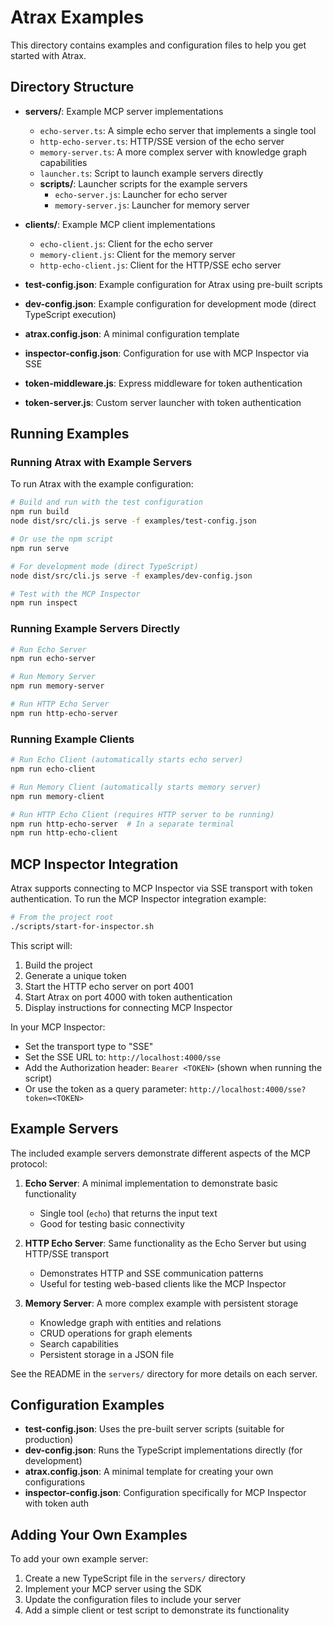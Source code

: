 # Atrax Examples

This directory contains examples and configuration files to help you get started with Atrax.

## Directory Structure

- **servers/**: Example MCP server implementations
  - `echo-server.ts`: A simple echo server that implements a single tool
  - `http-echo-server.ts`: HTTP/SSE version of the echo server
  - `memory-server.ts`: A more complex server with knowledge graph capabilities
  - `launcher.ts`: Script to launch example servers directly
  - **scripts/**: Launcher scripts for the example servers
    - `echo-server.js`: Launcher for echo server
    - `memory-server.js`: Launcher for memory server

- **clients/**: Example MCP client implementations
  - `echo-client.js`: Client for the echo server
  - `memory-client.js`: Client for the memory server
  - `http-echo-client.js`: Client for the HTTP/SSE echo server

- **test-config.json**: Example configuration for Atrax using pre-built scripts
- **dev-config.json**: Example configuration for development mode (direct TypeScript execution)
- **atrax.config.json**: A minimal configuration template
- **inspector-config.json**: Configuration for use with MCP Inspector via SSE
- **token-middleware.js**: Express middleware for token authentication
- **token-server.js**: Custom server launcher with token authentication

## Running Examples

### Running Atrax with Example Servers

To run Atrax with the example configuration:

```bash
# Build and run with the test configuration
npm run build
node dist/src/cli.js serve -f examples/test-config.json

# Or use the npm script
npm run serve

# For development mode (direct TypeScript)
node dist/src/cli.js serve -f examples/dev-config.json

# Test with the MCP Inspector
npm run inspect
```

### Running Example Servers Directly

```bash
# Run Echo Server
npm run echo-server

# Run Memory Server
npm run memory-server

# Run HTTP Echo Server
npm run http-echo-server
```

### Running Example Clients

```bash
# Run Echo Client (automatically starts echo server)
npm run echo-client

# Run Memory Client (automatically starts memory server)
npm run memory-client

# Run HTTP Echo Client (requires HTTP server to be running)
npm run http-echo-server  # In a separate terminal
npm run http-echo-client
```

## MCP Inspector Integration

Atrax supports connecting to MCP Inspector via SSE transport with token authentication.
To run the MCP Inspector integration example:

```bash
# From the project root
./scripts/start-for-inspector.sh
```

This script will:
1. Build the project
2. Generate a unique token
3. Start the HTTP echo server on port 4001
4. Start Atrax on port 4000 with token authentication
5. Display instructions for connecting MCP Inspector

In your MCP Inspector:
- Set the transport type to "SSE"
- Set the SSE URL to: `http://localhost:4000/sse`
- Add the Authorization header: `Bearer <TOKEN>` (shown when running the script)
- Or use the token as a query parameter: `http://localhost:4000/sse?token=<TOKEN>`

## Example Servers

The included example servers demonstrate different aspects of the MCP protocol:

1. **Echo Server**: A minimal implementation to demonstrate basic functionality
   - Single tool (`echo`) that returns the input text
   - Good for testing basic connectivity

2. **HTTP Echo Server**: Same functionality as the Echo Server but using HTTP/SSE transport
   - Demonstrates HTTP and SSE communication patterns
   - Useful for testing web-based clients like the MCP Inspector

3. **Memory Server**: A more complex example with persistent storage
   - Knowledge graph with entities and relations
   - CRUD operations for graph elements
   - Search capabilities
   - Persistent storage in a JSON file

See the README in the `servers/` directory for more details on each server.

## Configuration Examples

- **test-config.json**: Uses the pre-built server scripts (suitable for production)
- **dev-config.json**: Runs the TypeScript implementations directly (for development)
- **atrax.config.json**: A minimal template for creating your own configurations
- **inspector-config.json**: Configuration specifically for MCP Inspector with token auth

## Adding Your Own Examples

To add your own example server:

1. Create a new TypeScript file in the `servers/` directory
2. Implement your MCP server using the SDK
3. Update the configuration files to include your server
4. Add a simple client or test script to demonstrate its functionality
